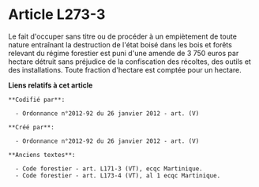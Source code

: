 # Article L273-3

Le fait d'occuper sans titre ou de procéder à un empiètement de toute nature entraînant la destruction de l'état boisé dans
les bois et forêts relevant du régime forestier est puni d'une amende de 3 750 euros par hectare détruit sans préjudice de la
confiscation des récoltes, des outils et des installations. Toute fraction d'hectare est comptée pour un hectare.

**Liens relatifs à cet article**

	**Codifié par**:

	  - Ordonnance n°2012-92 du 26 janvier 2012 - art. (V)

	**Créé par**:

	  - Ordonnance n°2012-92 du 26 janvier 2012 - art. (V)

	**Anciens textes**:

	  - Code forestier - art. L171-3 (VT), ecqc Martinique.
	  - Code forestier - art. L173-4 (VT), al 1 ecqc Martinique.
